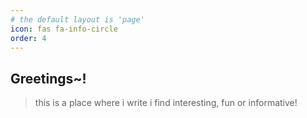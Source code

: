 ```yaml
---
# the default layout is 'page'
icon: fas fa-info-circle
order: 4
---
```


## Greetings~! 
> this is a place where i write i find interesting, fun or informative!






<!-- > Add Markdown syntax content to file `_tabs/about.md`{: .filepath } and it will show up on this page.
{: .prompt-tip } -->
